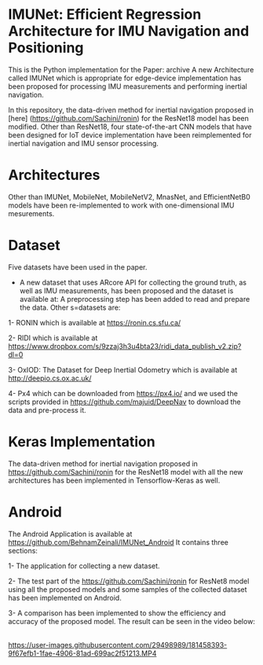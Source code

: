 # IMUNet: Efficient Regression Architecture for IMU Navigation and Positioning

This is the Python implementation for the Paper: archive
A new Architecture called IMUNet which is appropriate for edge-device implementation has been proposed for processing IMU measurements and performing inertial navigation. 

In this repository, the data-driven method for inertial navigation proposed in [here] (https://github.com/Sachini/ronin) for the ResNet18 model has been modified.
Other than ResNet18, four state-of-the-art CNN models that have been designed for IoT device implementation have been reimplemented for inertial navigation and IMU sensor processing. 

# Architectures
Other than IMUNet, MobileNet, MobileNetV2, MnasNet, and EfficientNetB0 models have been re-implemented to work with one-dimensional IMU mesurements. 

# Dataset
Five datasets have been used in the paper.
* A new dataset that uses ARcore API for collecting the ground truth, as well as IMU measurements, has been proposed and the dataset is available at:
A preprocessing step has been added to read and prepare the data. Other s=datasets are:

1- RONIN which is available at https://ronin.cs.sfu.ca/ 

2- RIDI which is available at https://www.dropbox.com/s/9zzaj3h3u4bta23/ridi_data_publish_v2.zip?dl=0 

3- OxIOD: The Dataset for Deep Inertial Odometry which is available at http://deepio.cs.ox.ac.uk/ 

4- Px4 which can be downloaded from https://px4.io/ and we used the scripts provided in https://github.com/majuid/DeepNav to download the data and pre-process it. 

# Keras Implementation
The data-driven method for inertial navigation proposed in https://github.com/Sachini/ronin for the ResNet18 model with all the new architectures has been implemented in Tensorflow-Keras as well. 

# Android
The Android Application is available at https://github.com/BehnamZeinali/IMUNet_Android
It contains three sections: 

1- The application for collecting a new dataset.

2- The test part of the https://github.com/Sachini/ronin for ResNet8 model using all the proposed models and some samples of the collected dataset has been implemented on Android.

3- A comparison has been implemented to show the efficiency and accuracy of the proposed model. The result can be seen in the video below:  


https://user-images.githubusercontent.com/29498989/181458393-9f67efb1-1fae-4906-81ad-699ac2f51213.MP4

